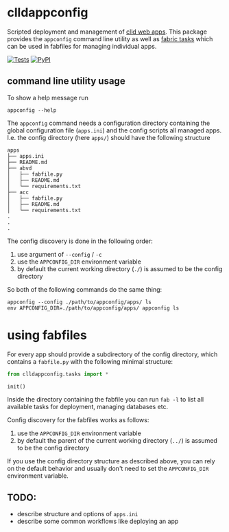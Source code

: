 # clldappconfig

Scripted deployment and management of [clld web apps](https://github.com/clld/clld).
This package provides the `appconfig` command line utility as well as
[fabric tasks](https://github.com/mathiasertl/fabric/)
which can be used in fabfiles for managing individual apps.

[![Tests](https://github.com/dlce-eva/clldappconfig/actions/workflows/tests.yml/badge.svg)](https://github.com/dlce-eva/clldappconfig/actions/workflows/tests.yml)
[![PyPI](https://img.shields.io/pypi/v/clldappconfig.svg)](https://pypi.org/project/clldappconfig)


## command line utility usage 

To show a help message run
```
appconfig --help
```

The `appconfig` command needs a configuration directory containing the global
configuration file (`apps.ini`) and the config scripts all managed apps.
I.e. the config directory (here `apps/`) should have the following structure

```
apps
├── apps.ini
├── README.md
├── abvd
│   ├── fabfile.py
│   ├── README.md
│   └── requirements.txt
├── acc
│   ├── fabfile.py
│   ├── README.md
│   └── requirements.txt
.
.
.
```

The config discovery is done in the following order:
1.  use argument of `--config` / `-c`
2.  use the `APPCONFIG_DIR` environment variable
3.  by default the current working directory (`./`) is assumed to be the config
	directory

So both of the following commands do the same thing:
```
appconfig --config ./path/to/appconfig/apps/ ls
env APPCONFIG_DIR=./path/to/appconfig/apps/ appconfig ls
```


# using fabfiles

For every app should provide a subdirectory of the config directory, which
contains a `fabfile.py` with the following minimal structure:

```python
from clldappconfig.tasks import *

init()
```

Inside the directory containing the fabfile you can run `fab -l` to list all
available tasks for deployment, managing databases etc.

Config discovery for the fabfiles works as follows:
1.  use the `APPCONFIG_DIR` environment variable
2.  by default the parent of the current working directory (`../`) is assumed to
	be the config directory

If you use the config directory structure as described above, you can rely on
the default behavior and usually don't need to set the `APPCONFIG_DIR`
environment variable.


## TODO:

* describe structure and options of `apps.ini`
* describe some common workflows like deploying an app
